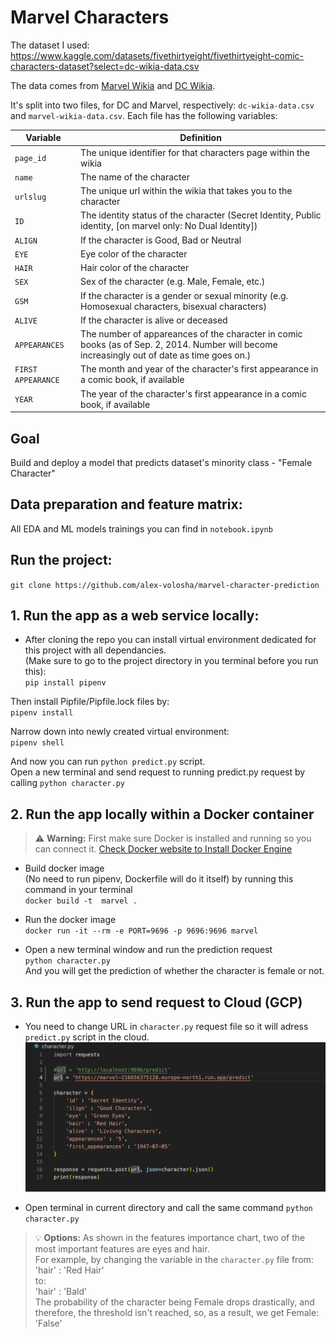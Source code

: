 # Marvel Characters

The dataset I used: https://www.kaggle.com/datasets/fivethirtyeight/fivethirtyeight-comic-characters-dataset?select=dc-wikia-data.csv 

The data comes from [Marvel Wikia](http://marvel.wikia.com/Main_Page) and [DC Wikia](http://dc.wikia.com/wiki/Main_Page).

It's split into two files, for DC and Marvel, respectively: `dc-wikia-data.csv` and `marvel-wikia-data.csv`. Each file has the following variables:

Variable | Definition
---|---------
`page_id` | The unique identifier for that characters page within the wikia
`name` | The name of the character
`urlslug` | The unique url within the wikia that takes you to the character
`ID` | The identity status of the character (Secret Identity, Public identity, [on marvel only: No Dual Identity])
`ALIGN` | If the character is Good, Bad or Neutral
`EYE` | Eye color of the character
`HAIR` | Hair color of the character
`SEX` | Sex of the character (e.g. Male, Female, etc.)
`GSM` | If the character is a gender or sexual minority (e.g. Homosexual characters, bisexual characters)
`ALIVE` | If the character is alive or deceased
`APPEARANCES` | The number of appareances of the character in comic books (as of Sep. 2, 2014. Number will become increasingly out of date as time goes on.)
`FIRST APPEARANCE` | The month and year of the character's first appearance in a comic book, if available
`YEAR` | The year of the character's first appearance in a comic book, if available

## Goal
Build and deploy a model that predicts dataset's minority class - "Female Character"

## Data preparation and feature matrix:
All EDA and ML models trainings you can find in `notebook.ipynb`

## Run the project:
`git clone https://github.com/alex-volosha/marvel-character-prediction`

## 1. Run the app as a web service locally:
* After cloning the repo you can install virtual environment dedicated for this project with all dependancies.\
(Make sure to go to the project directory in you terminal before you run this):\
`pip install pipenv`

Then install Pipfile/Pipfile.lock files by:\
`pipenv install`

 Narrow down into newly created virtual environment:\
`pipenv shell`

And now you can run `python predict.py` script.\
Open a new terminal and send request to running predict.py request by calling `python character.py`

## 2. Run the app locally within a Docker container
> :warning: **Warning:** First make sure Docker is installed and running so you can connect it.
[Check Docker website to Install Docker Engine](https://docs.docker.com/engine/install/)

* Build docker image\
(No need to run pipenv, Dockerfile will do it itself) by running this command in your terminal\
`docker build -t  marvel .`

* Run the docker image\
`docker run -it --rm -e PORT=9696 -p 9696:9696 marvel`

* Open a new terminal window and run the prediction request\
`python character.py`\
And you will get the prediction of whether the character is female or not. 

## 3. Run the app to send request to Cloud (GCP)
* You need to change URL in `character.py` request file so it will adress `predict.py` script in the cloud. 
![Getting Started](image.jpg)

* Open terminal in current directory and call the same command `python character.py`

> :bulb: **Options:** As shown in the features importance chart, two of the most important features are eyes and hair.\
For example, by changing the variable in the `character.py` file from:\
'hair' : 'Red Hair'\
to:\
'hair' : 'Bald'\
The probability of the character being Female drops drastically, and therefore, the threshold isn't reached, so, as a result, we get Female: 'False'

